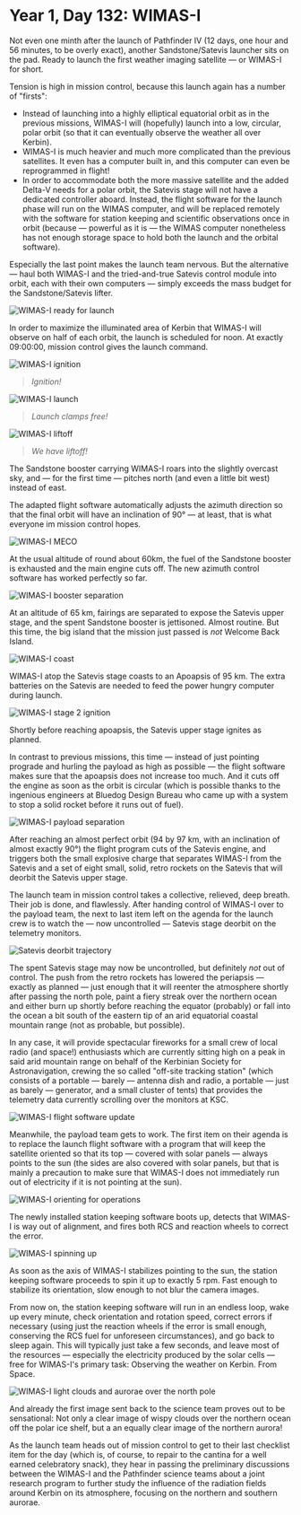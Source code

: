 # Year 1, Day 132: WIMAS-I

Not even one minth after the launch of Pathfinder IV (12 days, one hour and 56 minutes, to be overly exact), another Sandstone/Satevis launcher sits on the pad. Ready to launch the first weather imaging satellite — or WIMAS-I for short.

Tension is high in mission control, because this launch again has a number of "firsts":

* Instead of launching into a highly elliptical equatorial orbit as in the previous missions, WIMAS-I will (hopefully) launch into a low, circular, polar orbit (so that it can eventually observe the weather all over Kerbin).
* WIMAS-I is much heavier and much more complicated than the previous satellites. It even has a computer built in, and this computer can even be reprogrammed in flight!
* In order to accommodate both the more massive satellite and the added Delta-V needs for a polar orbit, the Satevis stage will not have a dedicated controller aboard. Instead, the flight software for the launch phase will run on the WIMAS computer, and will be replaced remotely with the software for station keeping and scientific observations once in orbit (because — powerful as it is — the WIMAS computer nonetheless has not enough storage space to hold both the launch and the orbital software).

Especially the last point makes the launch team nervous. But the alternative — haul both WIMAS-I and the tried-and-true Satevis control module into orbit, each with their own computers — simply exceeds the mass budget for the Sandstone/Satevis lifter.

![WIMAS-I ready for launch](./WIMAS_I-001:132-08:28:58.jpg)

In order to maximize the illuminated area of Kerbin that WIMAS-I will observe on half of each orbit, the launch is scheduled for noon. At exactly 09:00:00, mission control gives the launch command.

![WIMAS-I ignition](./WIMAS_I-001:132-09:00:00.jpg)

> _Ignition!_

![WIMAS-I launch](./WIMAS_I-001:132-09:00:01.jpg)

> _Launch clamps free!_

![WIMAS-I liftoff](./WIMAS_I-001:132-09:00:14.jpg)

> _We have liftoff!_

The Sandstone booster carrying WIMAS-I roars into the slightly overcast sky, and — for the first time — pitches north (and even a little bit west) instead of east.

The adapted flight software automatically adjusts the azimuth direction so that the final orbit will have an inclination of 90° — at least, that is what everyone im mission control hopes.

![WIMAS-I MECO](./WIMAS_I-001:132-09:02:59.jpg)

At the usual altitude of round about 60km, the fuel of the Sandstone booster is exhausted and the main engine cuts off. The new azimuth control software has worked perfectly so far.

![WIMAS-I booster separation](./WIMAS_I-001:132-09:03:05.jpg)

At an altitude of 65 km, fairings are separated to expose the Satevis upper stage, and the spent Sandstone booster is jettisoned. Almost routine. But this time, the big island that the mission just passed is _not_ Welcome Back Island.

![WIMAS-I coast](./WIMAS_I-001:132-09:03:39.jpg)

WIMAS-I atop the Satevis stage coasts to an Apoapsis of 95 km. The extra batteries on the Satevis are needed to feed the power hungry computer during launch.

![WIMAS-I stage 2 ignition](./WIMAS_I-001:132-09:04:28.jpg)

Shortly before reaching apoapsis, the Satevis upper stage ignites as planned.

In contrast to previous missions, this time — instead of just pointing prograde and hurling the payload as high as possible — the flight software makes sure that the apoapsis does not increase too much. And it cuts off the engine as soon as the orbit is circular (which is possible thanks to the ingenious engineers at Bluedog Design Bureau who came up with a system to stop a solid rocket before it runs out of fuel).

![WIMAS-I payload separation](./WIMAS_I-001:132-09:04:56.jpg)

After reaching an almost perfect orbit (94 by 97 km, with an inclination of almost exactly 90°) the flight program cuts of the Satevis engine, and triggers both the small explosive charge that separates WIMAS-I from the Satevis and a set of eight small, solid, retro rockets on the Satevis that will deorbit the Satevis upper stage.

The launch team in mission control takes a collective, relieved, deep breath. Their job is done, and flawlessly. After handing control of WIMAS-I over to the payload team, the next to last item left on the agenda for the launch crew is to watch the — now uncontrolled — Satevis stage deorbit on the telemetry monitors.

![Satevis deorbit trajectory](./WIMAS_I_Debris-001:132-09:08:40.jpg)

The spent Satevis stage may now be uncontrolled, but definitely _not_ out of control. The push from the retro rockets has lowered the periapsis — exactly as planned — just enough that it will reenter the atmosphere shortly after passing the north pole, paint a fiery streak over the northern ocean and either burn up shortly before reaching the equator (probably) or fall into the ocean a bit south of the eastern tip of an arid equatorial coastal mountain range (not as probable, but possible).

In any case, it will provide spectacular fireworks for a small crew of local radio (and space!) enthusiasts which are currently sitting high on a peak in said arid mountain range on behalf of the Kerbinian Society for Astronavigation, crewing the so called "off-site tracking station" (which consists of a portable — barely — antenna dish and radio, a portable — just as barely — generator, and a small cluster of tents) that provides the telemetry data currently scrolling over the monitors at KSC.

![WIMAS-I flight software update](./WIMAS_I-001:132-09:05:47.jpg)

Meanwhile, the payload team gets to work. The first item on their agenda is to replace the launch flight software with a program that will keep the satellite oriented so that its top — covered with solar panels — always points to the sun (the sides are also covered with solar panels, but that is mainly a precaution to make sure that WIMAS-I does not immediately run out of electricity if it is not pointing at the sun).

![WIMAS-I orienting for operations](./WIMAS_I-001:132-09:05:57.jpg)

The newly installed station keeping software boots up, detects that WIMAS-I is way out of alignment, and fires both RCS and reaction wheels to correct the error.

![WIMAS-I spinning up](./WIMAS_I-001:132-09:06:24.jpg)

As soon as the axis of WIMAS-I stabilizes pointing to the sun, the station keeping software proceeds to spin it up to exactly 5 rpm. Fast enough to stabilize its orientation, slow enough to not blur the camera images.

From now on, the station keeping software will run in an endless loop, wake up every minute, check orientation and rotation speed, correct errors if necessary (using just the reaction wheels if the error is small enough, conserving the RCS fuel for unforeseen circumstances), and go back to sleep again. This will typically just take a few seconds, and leave most of the resources — especially the electricity produced by the solar cells — free for WIMAS-I's primary task: Observing the weather on Kerbin. From Space.

![WIMAS-I light clouds and aurorae over the north pole](./WIMAS_I-001:132-09:11:19.jpg)

And already the first image sent back to the science team proves out to be sensational: Not only a clear image of wispy clouds over the northern ocean off the polar ice shelf, but a an equally clear image of the northern aurora!

As the launch team heads out of mission control to get to their last checklist item for the day (which is, of course, to repair to the cantina for a well earned celebratory snack), they hear in passing the preliminary discussions between the WIMAS-I and the Pathfinder science teams about a joint research program to further study the influence of the radiation fields around Kerbin on its atmosphere, focusing on the northern and southern aurorae.
